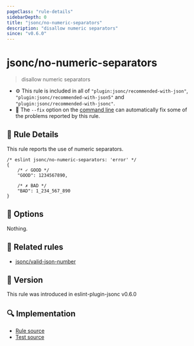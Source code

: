 ```yaml
---
pageClass: "rule-details"
sidebarDepth: 0
title: "jsonc/no-numeric-separators"
description: "disallow numeric separators"
since: "v0.6.0"
---
```

# jsonc/no-numeric-separators

> disallow numeric separators

- :gear: This rule is included in all of `"plugin:jsonc/recommended-with-json"`, `"plugin:jsonc/recommended-with-json5"` and `"plugin:jsonc/recommended-with-jsonc"`.
- :wrench: The `--fix` option on the [command line](https://eslint.org/docs/user-guide/command-line-interface#fixing-problems) can automatically fix some of the problems reported by this rule.

## :book: Rule Details

This rule reports the use of numeric separators.

<eslint-code-block fix>

<!-- eslint-skip -->

```json5
/* eslint jsonc/no-numeric-separators: 'error' */
{
    /* ✓ GOOD */
    "GOOD": 1234567890,

    /* ✗ BAD */
    "BAD": 1_234_567_890
}
```

</eslint-code-block>

## :wrench: Options

Nothing.

## :couple: Related rules

- [jsonc/valid-json-number]

[jsonc/valid-json-number]: ./valid-json-number.md

## :rocket: Version

This rule was introduced in eslint-plugin-jsonc v0.6.0

## :mag: Implementation

- [Rule source](https://github.com/ota-meshi/eslint-plugin-jsonc/blob/master/lib/rules/no-numeric-separators.ts)
- [Test source](https://github.com/ota-meshi/eslint-plugin-jsonc/blob/master/tests/lib/rules/no-numeric-separators.ts)
